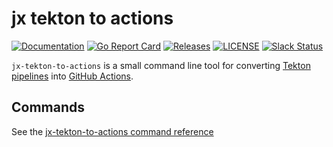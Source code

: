 # jx tekton to actions

[![Documentation](https://godoc.org/github.com/jenkins-x-plugins/jx-tekton-to-actions?status.svg)](https://pkg.go.dev/mod/github.com/jenkins-x-plugins/jx-tekton-to-actions)
[![Go Report Card](https://goreportcard.com/badge/github.com/jenkins-x-plugins/jx-tekton-to-actions)](https://goreportcard.com/report/github.com/jenkins-x-plugins/jx-tekton-to-actions)
[![Releases](https://img.shields.io/github/release-pre/jenkins-x-labs/helmboot.svg)](https://github.com/jenkins-x-plugins/jx-tekton-to-actions/releases)
[![LICENSE](https://img.shields.io/github/license/jenkins-x-labs/helmboot.svg)](https://github.com/jenkins-x-plugins/jx-tekton-to-actions/blob/master/LICENSE)
[![Slack Status](https://img.shields.io/badge/slack-join_chat-white.svg?logo=slack&style=social)](https://slack.k8s.io/)

`jx-tekton-to-actions` is a small command line tool for converting [Tekton pipelines](https://tekton.dev/) into [GitHub Actions](https://github.com/features/actions).

## Commands

See the [jx-tekton-to-actions command reference](https://github.com/jenkins-x-plugins/jx-tekton-to-actions/blob/master/docs/cmd/jx-tekton-to-actions.md)

